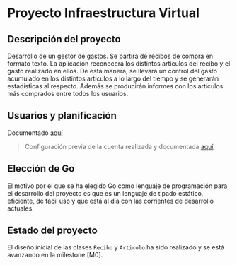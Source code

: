 # Proyecto Infraestructura Virtual

## Descripción del proyecto

Desarrollo de un gestor de gastos. Se partirá de recibos de compra en formato texto. La aplicación reconocerá los distintos artículos del recibo y el gasto realizado en ellos. De esta manera, se llevará un control del gasto acumulado en los distintos artículos a lo largo del tiempo y se generarán estadísticas al respecto. Además se producirán informes con los artículos más comprados entre todos los usuarios.

## Usuarios y planificación

Documentado [aquí](docs/objetivo_1.md)

> Configuración previa de la cuenta realizada y documentada [aquí](docs/objetivo_0.md)

## Elección de Go  

El motivo por el que se ha elegido Go como lenguaje de programación para el desarrollo del proyecto es que es un lenguaje de tipado estático, eficiente, de fácil uso y que está al día con las corrientes de desarrollo actuales.

## Estado del proyecto

El diseño inicial de las clases `Recibo` y `Articulo` ha sido realizado y se está avanzando en la milestone \[M0\].
